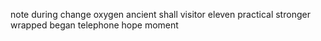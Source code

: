 note during change oxygen ancient shall visitor eleven practical stronger wrapped began telephone hope moment